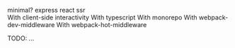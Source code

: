 minimal? express react ssr  
With client-side interactivity
With typescript
With monorepo
With webpack-dev-middleware
With webpack-hot-middleware

TODO: ...


